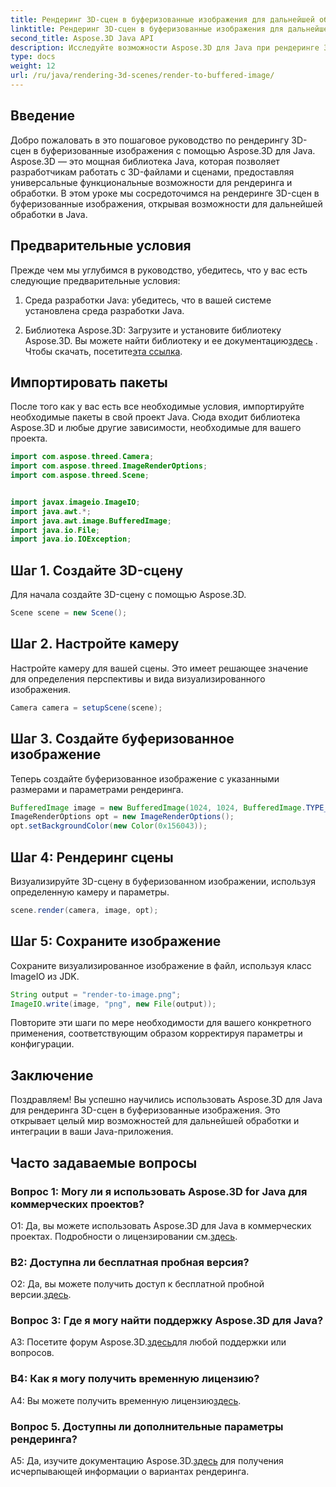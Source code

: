 ```yaml
---
title: Рендеринг 3D-сцен в буферизованные изображения для дальнейшей обработки в Java
linktitle: Рендеринг 3D-сцен в буферизованные изображения для дальнейшей обработки в Java
second_title: Aspose.3D Java API
description: Исследуйте возможности Aspose.3D для Java при рендеринге 3D-сцен в буферизованные изображения. Пошаговое руководство с предварительными условиями, пакетами импорта и часто задаваемыми вопросами.
type: docs
weight: 12
url: /ru/java/rendering-3d-scenes/render-to-buffered-image/
---
```

## Введение

Добро пожаловать в это пошаговое руководство по рендерингу 3D-сцен в буферизованные изображения с помощью Aspose.3D для Java. Aspose.3D — это мощная библиотека Java, которая позволяет разработчикам работать с 3D-файлами и сценами, предоставляя универсальные функциональные возможности для рендеринга и обработки. В этом уроке мы сосредоточимся на рендеринге 3D-сцен в буферизованные изображения, открывая возможности для дальнейшей обработки в Java.

## Предварительные условия

Прежде чем мы углубимся в руководство, убедитесь, что у вас есть следующие предварительные условия:

1. Среда разработки Java: убедитесь, что в вашей системе установлена среда разработки Java.

2.  Библиотека Aspose.3D: Загрузите и установите библиотеку Aspose.3D. Вы можете найти библиотеку и ее документацию[здесь](https://reference.aspose.com/3d/java/) . Чтобы скачать, посетите[эта ссылка](https://releases.aspose.com/3d/java/).

## Импортировать пакеты

После того как у вас есть все необходимые условия, импортируйте необходимые пакеты в свой проект Java. Сюда входит библиотека Aspose.3D и любые другие зависимости, необходимые для вашего проекта.

```java
import com.aspose.threed.Camera;
import com.aspose.threed.ImageRenderOptions;
import com.aspose.threed.Scene;


import javax.imageio.ImageIO;
import java.awt.*;
import java.awt.image.BufferedImage;
import java.io.File;
import java.io.IOException;
```

## Шаг 1. Создайте 3D-сцену

Для начала создайте 3D-сцену с помощью Aspose.3D.

```java
Scene scene = new Scene();
```

## Шаг 2. Настройте камеру

Настройте камеру для вашей сцены. Это имеет решающее значение для определения перспективы и вида визуализированного изображения.

```java
Camera camera = setupScene(scene);
```

## Шаг 3. Создайте буферизованное изображение

Теперь создайте буферизованное изображение с указанными размерами и параметрами рендеринга.

```java
BufferedImage image = new BufferedImage(1024, 1024, BufferedImage.TYPE_3BYTE_BGR);
ImageRenderOptions opt = new ImageRenderOptions();
opt.setBackgroundColor(new Color(0x156043));
```

## Шаг 4: Рендеринг сцены

Визуализируйте 3D-сцену в буферизованном изображении, используя определенную камеру и параметры.

```java
scene.render(camera, image, opt);
```

## Шаг 5: Сохраните изображение

Сохраните визуализированное изображение в файл, используя класс ImageIO из JDK.

```java
String output = "render-to-image.png";
ImageIO.write(image, "png", new File(output));
```

Повторите эти шаги по мере необходимости для вашего конкретного применения, соответствующим образом корректируя параметры и конфигурации.

## Заключение

Поздравляем! Вы успешно научились использовать Aspose.3D для Java для рендеринга 3D-сцен в буферизованные изображения. Это открывает целый мир возможностей для дальнейшей обработки и интеграции в ваши Java-приложения.

## Часто задаваемые вопросы

### Вопрос 1: Могу ли я использовать Aspose.3D for Java для коммерческих проектов?

 О1: Да, вы можете использовать Aspose.3D для Java в коммерческих проектах. Подробности о лицензировании см.[здесь](https://purchase.aspose.com/buy).

### В2: Доступна ли бесплатная пробная версия?

 О2: Да, вы можете получить доступ к бесплатной пробной версии.[здесь](https://releases.aspose.com/).

### Вопрос 3: Где я могу найти поддержку Aspose.3D для Java?

 A3: Посетите форум Aspose.3D.[здесь](https://forum.aspose.com/c/3d/18)для любой поддержки или вопросов.

### В4: Как я могу получить временную лицензию?

 A4: Вы можете получить временную лицензию[здесь](https://purchase.aspose.com/temporary-license/).

### Вопрос 5. Доступны ли дополнительные параметры рендеринга?

 A5: Да, изучите документацию Aspose.3D.[здесь](https://reference.aspose.com/3d/java/) для получения исчерпывающей информации о вариантах рендеринга.